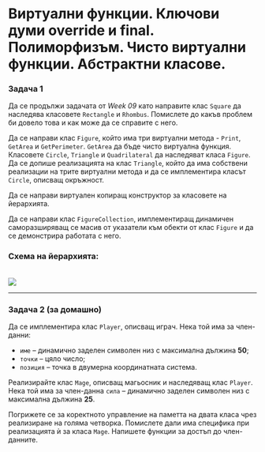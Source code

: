 <h1>Виртуални функции. Ключови думи override и final. Полиморфизъм. Чисто виртуални функции. Абстрактни класове.</h1>

### Задача 1
Да се продължи задачата от <i>Week 09</i> като направите клас `Square` да наследява класовете `Rectangle` и `Rhombus`. Помислете до какъв проблем би довело това и как може да се справите с него.

Да се направи клас `Figure`, който има три виртуални метода - `Print`, `GetArea` и `GetPerimeter`.
`GetArea` да бъде чисто виртуална функция.
Класовете `Circle`, `Triangle` и `Quadrilateral` да наследяват класа `Figure`.
Да се допише реализацията на клас `Triangle`, който да има собствени реализации на трите виртуални метода и да се имплементира класът `Circle`, описващ окръжност.

Да се направи виртуален копиращ конструктор за класовете на йерархията.

Да се направи клас `FigureCollection`, имплементиращ динамичен саморазширяващ се масив от указатели към обекти от клас `Figure` и да се демонстрира работата с него.

### Схема на йерархията:
<br>![](https://github.com/xKrashx/Object_Oriented_Programming/blob/main/Practicum/Week%2010/img/Diagram.png?raw=true)

---

### Задача 2 <b>(за домашно)</b>
 Да се имплементира клас `Player`, описващ играч. Нека той има за член-данни:
- `име` – динамично заделен символен низ с максимална дължина <b>50</b>;
- `точки` – цяло число;
- `позиция` – точка в двумерна координатната система.

Реализирайте клас `Mage`, описващ магьосник и наследяващ клас `Player`. Нека той има за член-данна `сила` – динамично заделен символен низ с максимална дължина <b>25</b>.

Погрижете се за коректното управление на паметта на двата класа чрез реализиране на голяма четворка. Помислете дали има специфика при реализацията ѝ за класа `Mage`. Напишете функции за достъп до член-данните.
